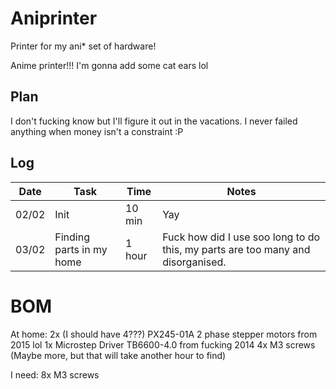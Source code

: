 # Aniprinter

Printer for my ani* set of hardware!

Anime printer!!! I'm gonna add some cat ears lol

## Plan

I don't fucking know but I'll figure it out in the vacations. I never failed anything when money isn't a constraint :P

## Log

| Date  | Task                     | Time      | Notes                                                                           |
| ----- | ------------------------ | --------- | ------------------------------------------------------------------------------- |
| 02/02 | Init                     | 10 min    | Yay                                                                             |
| 03/02 | Finding parts in my home | 1 hour    | Fuck how did I use soo long to do this, my parts are too many and disorganised. |

# BOM

At home:
2x (I should have 4???) PX245-01A 2 phase stepper motors from 2015 lol
1x Microstep Driver TB6600-4.0 from fucking 2014
4x M3 screws (Maybe more, but that will take another hour to find)

I need:
8x M3 screws

